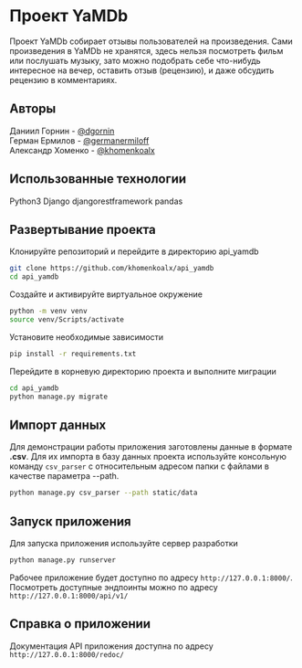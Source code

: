 # Проект YaMDb
Проект YaMDb собирает отзывы пользователей на произведения. Сами произведения в YaMDb не хранятся, здесь нельзя посмотреть фильм или послушать музыку, зато можно подобрать себе что-нибудь интересное на вечер, оставить отзыв (рецензию), и даже обсудить рецензию в комментариях.

## Авторы
Даниил Горнин - [@dgornin](https://github.com/dgornin)  
Герман Ермилов - [@germanermiloff](https://github.com/germanermiloff)  
Александр Хоменко - [@khomenkoalx](https://github.com/khomenkoalx)

## Использованные технологии
Python3
Django
djangorestframework
pandas

## Развертывание проекта
Клонируйте репозиторий и перейдите в директорию api_yamdb
```bash
git clone https://github.com/khomenkoalx/api_yamdb
cd api_yamdb
```

Создайте и активируйте виртуальное окружение
```bash
python -m venv venv
source venv/Scripts/activate
```

Установите необходимые зависимости
```bash
pip install -r requirements.txt
```

Перейдите в корневую директорию проекта и выполните миграции
```bash
cd api_yamdb
python manage.py migrate
```

## Импорт данных
Для демонстрации работы приложения заготовлены данные в формате **.csv**. Для их импорта в базу данных проекта используйте консольную команду `csv_parser` с относительным адресом папки с файлами в качестве параметра --path.
```bash
python manage.py csv_parser --path static/data
```

## Запуск приложения
Для запуска приложения используйте сервер разработки
```bash
python manage.py runserver
```
Рабочее приложение будет доступно по адресу `http://127.0.0.1:8000/`.
Посмотреть доступные эндпоинты можно по адресу `http://127.0.0.1:8000/api/v1/`

## Справка о приложении
Документация API приложения доступна по адресу `http://127.0.0.1:8000/redoc/`
